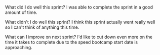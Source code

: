 What did I do well this sprint?
I was able to complete the sprint in a good amount of time.

What didn't I do well this sprint?
I think this sprint actually went really well so I can't think of anything this time.

What can I improve on next sprint?
I'd like to cut down even more on the time it takes to complete due to the speed bootcamp start date is approaching.